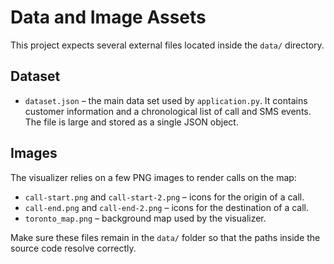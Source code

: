 # Data and Image Assets

This project expects several external files located inside the `data/` directory.

## Dataset

- `dataset.json` – the main data set used by `application.py`. It contains
  customer information and a chronological list of call and SMS events. The file
  is large and stored as a single JSON object.

## Images

The visualizer relies on a few PNG images to render calls on the map:

- `call-start.png` and `call-start-2.png` – icons for the origin of a call.
- `call-end.png` and `call-end-2.png` – icons for the destination of a call.
- `toronto_map.png` – background map used by the visualizer.

Make sure these files remain in the `data/` folder so that the paths inside the
source code resolve correctly.
